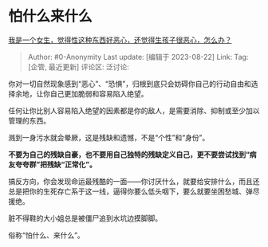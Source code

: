 # 怕什么来什么
[我是一个女生，觉得性这种东西好恶心，还觉得生孩子很恶心，怎么办？](https://www.zhihu.com/question/35435036/answer/3070455242)

> Author: #0-Anonymity
> Last update: [编辑于 2023-08-22]
> Link:
> Tag: [企管, 最近更新]
> 评论区:
> 泛讨论:

你对一切自然现象感到“恶心”、“恐惧”，归根到底只会妨碍你自己的行动自由和选择余地，让你自己更加脆弱和容易陷入绝望。

任何让你比别人容易陷入绝望的因素都是你的敌人，是需要消除、抑制或至少加以管理的东西。

溅到一身污水就会晕厥，这是残缺和遗憾，不是“个性”和“身份”。

**不要为自己的残缺自豪，也不要用自己独特的残缺定义自己，更不要尝试找到“病友夸夸群”把残缺“正常化”。**

搞反方向，你会发现命运最残酷的一面——你讨厌什么，就要给安排什么，而且还总是把你的生死存亡系于这一线，逼得你要么低头咽下，要么就要坐困愁城、弹尽援绝。

脏不得鞋的大小姐总是被僵尸追到水坑边摸脚脚。

俗称“怕什么、来什么”。
